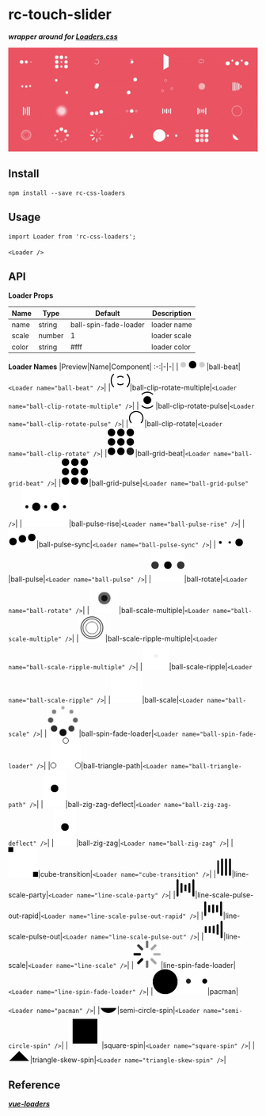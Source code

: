 # rc-touch-slider

***wrapper around for <a href="https://github.com/ConnorAtherton/loaders.css" target="_blank">Loaders.css</a>***

<img src="assets/gifs/loaders.gif" alt="loaders"/>

## Install
```
npm install --save rc-css-loaders
```

## Usage
```
import Loader from 'rc-css-loaders';

<Loader />
```

## API

**Loader Props**

| Name | Type | Default | Description |
| ------------ | ------- | ------- | ----------- |
|name |string | ball-spin-fade-loader |  loader name
|scale |number |1 |loader scale
|color |string |#fff|  loader color

**Loader Names**
|Preview|Name|Component|
:-:|-|-|
|![ball-beat](assets/gifs/ball-beat.gif)|ball-beat|`<Loader name="ball-beat" />`|
|![ball-clip-rotate-multiple](assets/gifs/ball-clip-rotate-multiple.gif)|ball-clip-rotate-multiple|`<Loader name="ball-clip-rotate-multiple" />`|
|![ball-clip-rotate-pulse](assets/gifs/ball-clip-rotate-pulse.gif)|ball-clip-rotate-pulse|`<Loader name="ball-clip-rotate-pulse" />`|
|![ball-clip-rotate](assets/gifs/ball-clip-rotate.gif)|ball-clip-rotate|`<Loader name="ball-clip-rotate" />`|
|![ball-grid-beat](assets/gifs/ball-grid-beat.gif)|ball-grid-beat|`<Loader name="ball-grid-beat" />`|
|![ball-grid-pulse](assets/gifs/ball-grid-pulse.gif)|ball-grid-pulse|`<Loader name="ball-grid-pulse" />`|
|![ball-pulse-rise](assets/gifs/ball-pulse-rise.gif)|ball-pulse-rise|`<Loader name="ball-pulse-rise" />`|
|![ball-pulse-sync](assets/gifs/ball-pulse-sync.gif)|ball-pulse-sync|`<Loader name="ball-pulse-sync" />`|
|![ball-pulse](assets/gifs/ball-pulse.gif)|ball-pulse|`<Loader name="ball-pulse" />`|
|![ball-rotate](assets/gifs/ball-rotate.gif)|ball-rotate|`<Loader name="ball-rotate" />`|
|![ball-scale-multiple](assets/gifs/ball-scale-multiple.gif)|ball-scale-multiple|`<Loader name="ball-scale-multiple" />`|
|![ball-scale-ripple-multiple](assets/gifs/ball-scale-ripple-multiple.gif)|ball-scale-ripple-multiple|`<Loader name="ball-scale-ripple-multiple" />`|
|![ball-scale-ripple](assets/gifs/ball-scale-ripple.gif)|ball-scale-ripple|`<Loader name="ball-scale-ripple" />`|
|![ball-scale](assets/gifs/ball-scale.gif)|ball-scale|`<Loader name="ball-scale" />`|
|![ball-spin-fade-loader](assets/gifs/ball-spin-fade-loader.gif)|ball-spin-fade-loader|`<Loader name="ball-spin-fade-loader" />`|
|![ball-triangle-path](assets/gifs/ball-triangle-path.gif)|ball-triangle-path|`<Loader name="ball-triangle-path" />`|
|![ball-zig-zag-deflect](assets/gifs/ball-zig-zag-deflect.gif)|ball-zig-zag-deflect|`<Loader name="ball-zig-zag-deflect" />`|
|![ball-zig-zag](assets/gifs/ball-zig-zag.gif)|ball-zig-zag|`<Loader name="ball-zig-zag" />`|
|![cube-transition](assets/gifs/cube-transition.gif)|cube-transition|`<Loader name="cube-transition" />`|
|![line-scale-party](assets/gifs/line-scale-party.gif)|line-scale-party|`<Loader name="line-scale-party" />`|
|![line-scale-pulse-out-rapid](assets/gifs/line-scale-pulse-out-rapid.gif)|line-scale-pulse-out-rapid|`<Loader name="line-scale-pulse-out-rapid" />`|
|![line-scale-pulse-out](assets/gifs/line-scale-pulse-out.gif)|line-scale-pulse-out|`<Loader name="line-scale-pulse-out" />`|
|![line-scale](assets/gifs/line-scale.gif)|line-scale|`<Loader name="line-scale" />`|
|![line-spin-fade-loader](assets/gifs/line-spin-fade-loader.gif)|line-spin-fade-loader|`<Loader name="line-spin-fade-loader" />`|
|![pacman](assets/gifs/pacman.gif)|pacman|`<Loader name="pacman" />`|
|![semi-circle-spin](assets/gifs/semi-circle-spin.gif)|semi-circle-spin|`<Loader name="semi-circle-spin" />`|
|![square-spin](assets/gifs/square-spin.gif)|square-spin|`<Loader name="square-spin" />`|
|![triangle-skew-spin](assets/gifs/triangle-skew-spin.gif)|triangle-skew-spin|`<Loader name="triangle-skew-spin" />`|

## Reference
***<a href="https://github.com/Hokid/vue-loaders">vue-loaders</a>***






